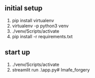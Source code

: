 ## initial setup
1) pip install virtualenv
2) virtualenv -p python3 venv
3) ./venv/Scripts/activate
4) pip install -r requirements.txt

## start up
1) ./venv/Scripts/activate
2) streamlit run .\app.py#   I m a f e _ f o r g e r y  
 